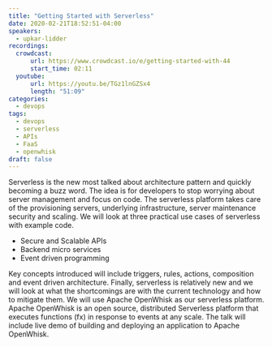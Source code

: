 ```yaml
---
title: "Getting Started with Serverless"
date: 2020-02-21T18:52:51-04:00
speakers:
  - upkar-lidder
recordings:
  crowdcast:
      url: https://www.crowdcast.io/e/getting-started-with-44
      start_time: 02:11
  youtube:
      url: https://youtu.be/TGz1lnGZSx4
      length: "51:09"
categories:
  - devops
tags:
  - devops
  - serverless
  - APIs
  - FaaS
  - openwhisk
draft: false
---
```


Serverless is the new most talked about architecture pattern and quickly becoming a buzz word. The idea is for developers to stop worrying about server management and focus on code. The serverless platform takes care of the provisioning servers, underlying infrastructure, server maintenance security and scaling. We will look at three practical use cases of serverless with example code.

* Secure and Scalable APIs
* Backend micro services
* Event driven programming

Key concepts introduced will include triggers, rules, actions, composition and event driven architecture. Finally, serverless is relatively new and we will look at what the shortcomings are with the current technology and how to mitigate them. We will use Apache OpenWhisk as our serverless platform. Apache OpenWhisk is an open source, distributed Serverless platform that executes functions (fx) in response to events at any scale. The talk will include live demo of building and deploying an application to Apache OpenWhisk.
